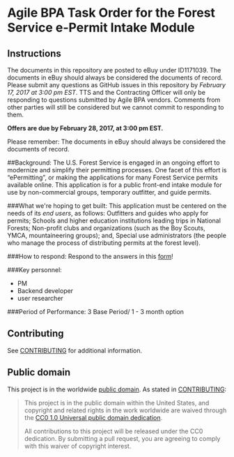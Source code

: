 # Agile BPA Task Order for the Forest Service e-Permit Intake Module

## Instructions

The documents in this repository are posted to eBuy under ID1171039. The documents in eBuy should always be considered the documents of record. Please submit any questions as GitHub issues in this repository by *February 17, 2017 at 3:00 pm EST*. TTS and the Contracting Officer will only be responding to questions submitted by Agile BPA vendors. Comments from other parties will still be considered but we cannot commit to responding to them.

**Offers are due by February 28, 2017, at 3:00 pm EST.**

Please remember: The documents in eBuy should always be considered the documents of record.

##Background:
The U.S. Forest Service is engaged in an ongoing effort to modernize and simplify their permitting processes. One facet of this effort is “ePermitting”, or making the applications for many Forest Service permits available online.  This application is for a public front-end intake module for use by non-commercial groups, temporary outfitter, and guide permits.

###What we're hoping to get built:
This application must be centered on the needs of its *end users*, as follows:
Outfitters and guides who apply for permits;
Schools and higher education institutions leading trips in National Forests;
Non-profit clubs and organizations (such as the Boy Scouts, YMCA, mountaineering groups); and,
Special use administrators (the people who manage the process of distributing permits at the forest level).

###How to respond:
Respond to the answers in this [form](https://goo.gl/forms/j29QwBoRNA5cMzPK2)!

###Key personnel:
* PM
* Backend developer
* user researcher

###Period of Performance:
3 Base Period/ 1 - 3 month option

## Contributing

See [CONTRIBUTING](CONTRIBUTING.md) for additional information.


## Public domain

This project is in the worldwide [public domain](LICENSE.md). As stated in [CONTRIBUTING](CONTRIBUTING.md):

> This project is in the public domain within the United States, and copyright and related rights in the work worldwide are waived through the [CC0 1.0 Universal public domain dedication](https://creativecommons.org/publicdomain/zero/1.0/).
>
> All contributions to this project will be released under the CC0 dedication. By submitting a pull request, you are agreeing to comply with this waiver of copyright interest.
